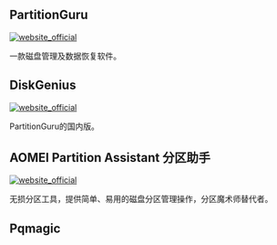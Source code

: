 ##  PartitionGuru
[![website_official](https://gitbook07.oss-cn-hangzhou.aliyuncs.com/website_official.svg)](http://www.eassos.com/ )

一款磁盘管理及数据恢复软件。

## DiskGenius
[![website_official](https://gitbook07.oss-cn-hangzhou.aliyuncs.com/website_official.svg)](http://www.diskgenius.cn)

PartitionGuru的国内版。

## AOMEI Partition Assistant 分区助手
[![website_official](https://gitbook07.oss-cn-hangzhou.aliyuncs.com/website_official.svg)](http://www.disktool.cn/) 

无损分区工具，提供简单、易用的磁盘分区管理操作，分区魔术师替代者。

## Pqmagic


